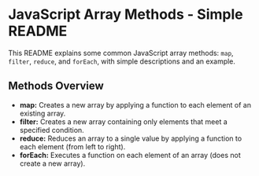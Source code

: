 
# JavaScript Array Methods - Simple README

This README explains some common JavaScript array methods: `map`, `filter`, `reduce`, and `forEach`, with simple descriptions and an example.

## Methods Overview

* **map:**
  Creates a new array by applying a function to each element of an existing array.
* **filter:**
  Creates a new array containing only elements that meet a specified condition.
* **reduce:**
  Reduces an array to a single value by applying a function to each element (from left to right).
* **forEach:**
  Executes a function on each element of an array (does not create a new array).

